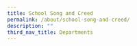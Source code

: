 ```yaml
---
title: School Song and Creed
permalink: /about/school-song-and-creed/
description: ""
third_nav_title: Departments
---
```

